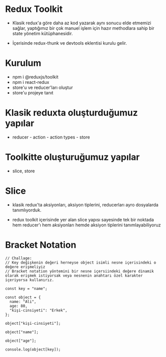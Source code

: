 # Redux Toolkit

- Klasik redux'a göre daha az kod yazarak aynı sonucu elde etmemizi sağlar, yaptığımız bir çok manuel işlem için hazır methodlara sahip bir state yönetim kütüphanesidir.

- İçerisinde redux-thunk ve devtools eklentisi kurulu gelir.

# Kurulum

- npm i @reduxjs/toolkit
- npm i react-redux
- store'u ve reducer'ları oluştur
- store'u projeye tanıt

# Klasik reduxta oluşturduğumuz yapılar

- reducer - action - action types - store

# Toolkitte oluşturuğumuz yapılar

- slice, store

# Slice

- klasik redux'ta aksiyonları, aksiyon tiplerini, reducerları ayro dosyalarda tanımlıyorduk.

- redux toolkit içerisinde yer alan slice yapısı sayesinde tek bir noktada hem reducer'ı hem aksiyonları hemde aksiyon tiplerini tanımlayabiliyoruz

# Bracket Notation

```JS
// Challage:
// Key değişkenin değeri herneyse object isimli nesne içerisindeki o değere erişmeliyiz
// Bracket notation yöntemini bir nesne içersiindeki değere dinamik olarak erişmek istiyorsak veya nesnenin anahtarı özel karakter içeriyorsa kullanırız.

const key = "name";

const object = {
  name: "Ali",
  age: 80,
  "kişi-cinsiyeti": "Erkek",
};

object["kişi-cinsiyeti"];

object["name"];

object["age"];

console.log(object[key]);
